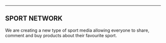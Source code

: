 -------------
SPORT NETWORK
-------------

We are creating a new type of sport media allowing everyone to share, comment and buy products about their favourite sport.